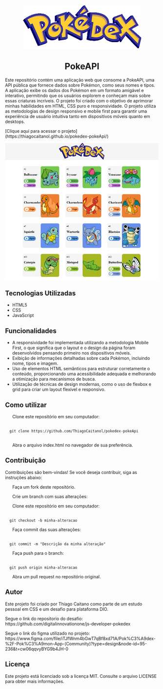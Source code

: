 <p align="center"><img src="assets/images/readme-images/Poke.png"></p>

<h1 align="center">PokeAPI</h1>
<p>Este repositório contém uma aplicação web que consome a PokeAPI, uma API pública que fornece dados sobre Pokémon, como seus nomes e tipos. A aplicação exibe os dados dos Pokémon em um formato amigável e interativo, permitindo que os usuários explorem e conheçam mais sobre essas criaturas incríveis. O projeto foi criado com o objetivo de aprimorar minhas habilidades em HTML, CSS puro e responsividade. O projeto utiliza as metodologias de design responsivo e mobile first para garantir uma experiência de usuário intuitiva tanto em dispositivos móveis quanto em desktops.</p>
[Clique aqui para acessar o projeto](https://thiagocaitanol.github.io/pokedex-pokeApi/)

<p align="center">
  <img src="assets/images/readme-images/exemplo.jpg" alt="Exemplo de projeto" />
</p>
<h2>Tecnologias Utilizadas</h2>
<ul>
    <li>HTML5</li>
    <li>CSS</li>
    <li>JavaScript</li>
</ul>
<h2>Funcionalidades</h2>
<ul>
    <li>A responsividade foi implementada utilizando a metodologia Mobile First, o que significa que o layout e o design da página foram desenvolvidos pensando primeiro nos dispositivos móveis.</li>
    <li>Exibição de informações detalhadas sobre cada Pokémon, incluindo nome, tipos e imagem.</li>
    <li>Uso de elementos HTML semânticos para estruturar corretamente o conteúdo, proporcionando uma acessibilidade adequada e melhorando a otimização para mecanismos de busca.</li>
    <li>Utilização de técnicas de design modernas, como o uso de flexbox e grid para criar um layout flexível e responsivo.</li>
</ul>

<h2>Como utilizar</h2>
<ol>Clone este repositório em seu computador:</ol>
<pre><code class="language-bash">
  git clone https://github.com/ThiagoCaitanol/pokedex-pokeApi
 </code></pre>
<ol>Abra o arquivo index.html no navegador de sua preferência.</ol>

<h2>Contribuição</h2>
Contribuições são bem-vindas! Se você deseja contribuir, siga as instruções abaixo:

<ol>Faça um fork deste repositório.</ol>
<ol>Crie um branch com suas alterações:</ol>

<ol>Clone este repositório em seu computador:</ol>
<pre><code class="language-bash">
  git checkout -b minha-alteracao
</code></pre>

<ol>Faça commit das suas alterações:</ol>

<pre><code class="language-bash">
  git commit -m "Descrição da minha alteração"
</code></pre>

<ol>Faça push para o branch:</ol>

<pre><code class="language-bash">
  git push origin minha-alteracao
</code></pre>

<ol>Abra um pull request no repositório original.</ol>

<h2>Autor</h2>
<p>Este projeto foi criado por Thiago Caitano como parte de um estudo pessoal em CSS e um desafio para plataforma DIO.</p>
<p>Segue o link do repositorio do desafio: https://github.com/digitalinnovationone/js-developer-pokedex</p>
<p>Segue o link do figma utilizado no projeto: https://www.figma.com/file/iTJfWnm4bGwT7qBf8xd71A/Pok%C3%A9dex-%2F-Pok%C3%A9mon-App-(Community)?type=design&node-id=95-236&t=cw06qqvyBYG9b4JH-0</p>

<h2>Licença</h2>
Este projeto está licenciado sob a licença MIT. Consulte o arquivo LICENSE para obter mais informações.



